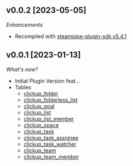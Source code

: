 ## v0.0.2 [2023-05-05]

_Enhancements_

- Recompiled with [steampipe-plugin-sdk v5.4.1](https://github.com/turbot/steampipe-plugin-sdk/blob/main/CHANGELOG.md#v541-2023-05-05)

## v0.0.1 [2023-01-13]

_What's new?_

- Initial Plugin Version feat...
- Tables
  - [clickup_folder](https://hub.steampipe.io/plugins/theapsgroup/clickup/clickup_folder)
  - [clickup_folderless_list](https://hub.steampipe.io/plugins/theapsgroup/clickup/clickup_folderless_list)
  - [clickup_goal](https://hub.steampipe.io/plugins/theapsgroup/clickup/clickup_goal)
  - [clickup_list](https://hub.steampipe.io/plugins/theapsgroup/clickup/clickup_list)
  - [clickup_list_member](https://hub.steampipe.io/plugins/theapsgroup/clickup/clickup_list_member)
  - [clickup_space](https://hub.steampipe.io/plugins/theapsgroup/clickup/clickup_space)
  - [clickup_task](https://hub.steampipe.io/plugins/theapsgroup/clickup/clickup_task)
  - [clickup_task_assignee](https://hub.steampipe.io/plugins/theapsgroup/clickup/clickup_task_assignee)
  - [clickup_task_watcher](https://hub.steampipe.io/plugins/theapsgroup/clickup/clickup_task_watcher)
  - [clickup_team](https://hub.steampipe.io/plugins/theapsgroup/clickup/clickup_team)
  - [clickup_team_member](https://hub.steampipe.io/plugins/theapsgroup/clickup/clickup_team_member)
  
